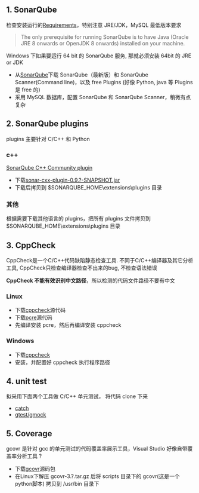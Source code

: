 ## 1. SonarQube

检查安装运行的[Requirements](https://docs.sonarqube.org/display/SONAR/Requirements)，特别注意 JRE/JDK，MySQL 最低版本要求

> The only prerequisite for running SonarQube is to have Java (Oracle JRE 8 onwards or OpenJDK 8 onwards) installed on your machine.

Windows 下如果要运行 64 bit 的 SonarQube 服务, 那就必须安装 64bit 的 JRE or JDK

- 从[SonarQube](http://www.sonarqube.org/downloads/)下载 SonarQube（最新版）和 SonarQube Scanner(Command line)，以及 free Plugins (好像 Python, java 等 Plugins 是 free 的)
- 采用 MySQL 数据库，配置 SonarQube 和 SonarQube Scanner，稍微有点复杂

## 2. SonarQube plugins

plugins 主要针对 C/C++ 和 Python

### c++

[SonarQube C++ Community plugin](https://github.com/SonarOpenCommunity/sonar-cxx)

- 下载[sonar-cxx-plugin-0.9.?-SNAPSHOT.jar](https://ci.appveyor.com/project/SonarOpenCommunity/sonar-cxx/branch/master/artifacts)
- 下载后拷贝到 $SONARQUBE_HOME\extensions\plugins 目录

### 其他

根据需要下载其他语言的 plugins，把所有 plugins 文件拷贝到 $SONARQUBE_HOME\extensions\plugins 目录

## 3. CppCheck

CppCheck是一个C/C++代码缺陷静态检查工具. 不同于C/C++编译器及其它分析工具, CppCheck只检查编译器检查不出来的bug, 不检查语法错误

**CppCheck 不能有效识别中文路径**，所以检测的代码文件路径不要有中文

### Linux

- 下载[cppcheck](https://sourceforge.net/projects/cppcheck/files/cppcheck/)源代码
- 下载[pcre](https://sourceforge.net/projects/pcre/files/)源代码
- 先编译安装 pcre，然后再编译安装 cppcheck

### Windows

- 下载[cppcheck](http://cppcheck.sourceforge.net)
- 安装，并配置好 cppcheck 执行程序路径

## 4. unit test

拟采用下面两个工具做 C/C++ 单元测试， 将代码 clone 下来

- [catch](https://github.com/philsquared/Catch)
- [gtest/gmock](https://github.com/ospector/gtest-gbar)

## 5. Coverage

gcovr 是针对 gcc 的单元测试的代码覆盖率展示工具，Visual Studio 好像自带覆盖率分析工具 ?

- 下载[gcovr](https://pypi.python.org/pypi/gcovr/)源码包
- 在Linux下解压 gcovr-3.?.tar.gz 后将 scripts 目录下的 gcovr(这是一个python脚本) 拷贝到 /usr/bin 目录下